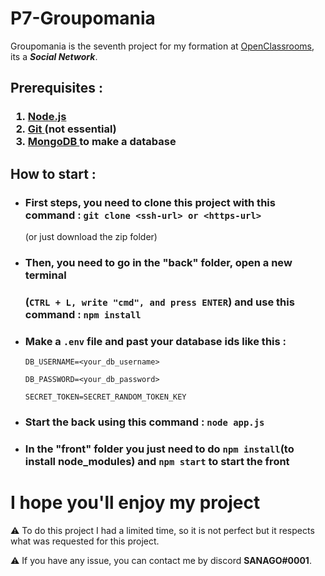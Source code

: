 # P7-Groupomania
Groupomania is the seventh project for my formation at <a href="https://openclassrooms.com/">OpenClassrooms</a>, its a ***Social Network***.

## Prerequisites :
### <ol><li><a href="https://nodejs.org/en/">Node.js </a></li><li><a href="https://git-scm.com">Git </a>(not essential)</li><li><a href="mongodb.com">MongoDB </a>to make a database</li></ol>

## How to start :

- ### First steps, you need to clone this project with this command : `git clone <ssh-url> or <https-url>`
  (or just download the zip folder)

- ### Then, you need to go in the "back" folder, open a new terminal
  ### (`CTRL + L, write "cmd", and press ENTER`) and use this command : `npm install`
- ### Make a `.env` file and past your database ids like this : 
  `DB_USERNAME=<your_db_username>`

  `DB_PASSWORD=<your_db_password>`
  
  `SECRET_TOKEN=SECRET_RANDOM_TOKEN_KEY`

- ### Start the back using this command : `node app.js`
- ### In the "front" folder you just need to do `npm install`(to install node_modules) and `npm start` to start the front

# I hope you'll enjoy my project

⚠️ To do this project I had a limited time, so it is not perfect but it respects what was requested for this project.

⚠️ If you have any issue, you can contact me by discord **SANAGO#0001**.
